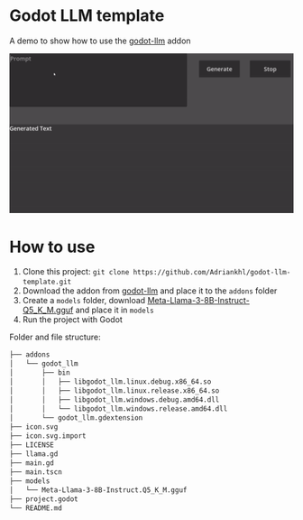 # Godot LLM template
A demo to show how to use the [godot-llm](https://github.com/Adriankhl/godot-llm) addon

![](./media/demo.gif)

# How to use
1. Clone this project: `git clone https://github.com/Adriankhl/godot-llm-template.git`
2. Download the addon from [godot-llm](https://github.com/Adriankhl/godot-llm) and place it to the `addons` folder
3. Create a `models` folder, download [Meta-Llama-3-8B-Instruct-Q5_K_M.gguf](https://huggingface.co/lmstudio-community/Meta-Llama-3-8B-Instruct-GGUF/tree/main) and place it in `models`
4. Run the project with Godot

Folder and file structure:
```
├── addons
│   └── godot_llm
│       ├── bin
│       │   ├── libgodot_llm.linux.debug.x86_64.so
│       │   ├── libgodot_llm.linux.release.x86_64.so
│       │   ├── libgodot_llm.windows.debug.amd64.dll
│       │   └── libgodot_llm.windows.release.amd64.dll
│       └── godot_llm.gdextension
├── icon.svg
├── icon.svg.import
├── LICENSE
├── llama.gd
├── main.gd
├── main.tscn
├── models
│   └── Meta-Llama-3-8B-Instruct.Q5_K_M.gguf
├── project.godot
└── README.md
```
